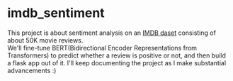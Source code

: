 # imdb_sentiment
This project is about sentiment analysis on an [IMDB daset](https://www.kaggle.com/datasets/lakshmi25npathi/imdb-dataset-of-50k-movie-reviews) consisting of about 50K movie reviews.  
We'll fine-tune BERT(Bidirectional Encoder Representations from Transformers) to predict whether a review is positive or not, and then build a flask app out of it.
I'll keep documenting the project as I make substantial advancements :)
